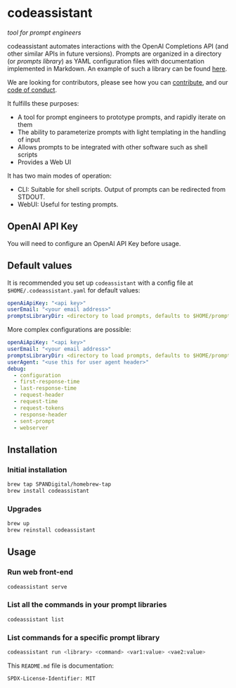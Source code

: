 # codeassistant
_tool for prompt engineers_

codeassistant automates interactions with the OpenAI Completions API (and other similar APIs in future versions).
Prompts are organized in a directory (or _prompts library_) as YAML configuration files with documentation implemented
in Markdown.
An example of such a library can be found [here](https://github.com/SPANDigital/prompts-library).

We are looking for contributors, please see how you can [contribute](CONTRIBUTING.md), and our [code of conduct](CODE_OF_CONDUCT.md).

It fulfills these purposes:

- A tool for prompt engineers to prototype prompts, and rapidly iterate on them
- The ability to parameterize prompts with light templating in the handling of input
- Allows prompts to be integrated with other software such as shell scripts
- Provides a Web UI

It has two main modes of operation:

- CLI: Suitable for shell scripts. Output of prompts can be redirected from STDOUT.
- WebUI: Useful for testing prompts.

## OpenAI API Key

You will need to configure an OpenAI API Key before usage.

## Default values

It is recommended you set up `codeassistant` with a config file at `$HOME/.codeassistant.yaml` for default values:

```yaml
openAiApiKey: "<api key>"
userEmail: "<your email address>"
promptsLibraryDir: <directory to load prompts, defaults to $HOME/prompts-library>
```

More complex configurations are possible:

```yaml
openAiApiKey: "<api key>"
userEmail: "<your email address>"
promptsLibraryDir: <directory to load prompts, defaults to $HOME/prompts-library>
userAgent: "<use this for user agent header>"
debug:
  - configuration
  - first-response-time
  - last-response-time
  - request-header
  - request-time
  - request-tokens
  - response-header
  - sent-prompt
  - webserver
```

## Installation

### Initial installation

```bash
brew tap SPANDigital/homebrew-tap
brew install codeassistant
```

### Upgrades

```bash
brew up
brew reinstall codeassistant
```

## Usage

### Run web front-end

```bash
codeassistant serve
```

### List all the commands in your prompt libraries

```bash
codeassistant list
```

### List commands for a specific prompt library

```bash
codeassistant run <library> <command> <var1:value> <vae2:value>
```

This `README.md` file is documentation:

`SPDX-License-Identifier: MIT`
